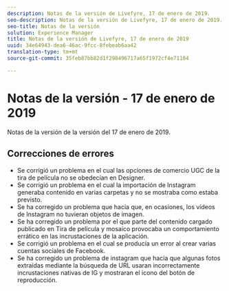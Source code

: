 ```yaml
---
description: Notas de la versión de Livefyre, 17 de enero de 2019.
seo-description: Notas de la versión de Livefyre, 17 de enero de 2019.
seo-title: Notas de la versión
solution: Experience Manager
title: Notas de la versión de Livefyre, 17 de enero de 2019
uuid: 34e64943-dea6-46ac-9fcc-8febeab6aa42
translation-type: tm+mt
source-git-commit: 35feb87bb82d1f298496717a65f1972cf4e71104

---
```



# Notas de la versión - 17 de enero de 2019

Notas de la versión de la versión del 17 de enero de 2019.

## Correcciones de errores

* Se corrigió un problema en el cual las opciones de comercio UGC de la tira de película no se obedecían en Designer.
* Se corrigió un problema en el cual la importación de Instagram generaba contenido en varias carpetas y no se mostraba como estaba previsto.
* Se ha corregido un problema que hacía que, en ocasiones, los vídeos de Instagram no tuvieran objetos de imagen.
* Se ha corregido un problema por el que parte del contenido cargado publicado en Tira de película y mosaico provocaba un comportamiento errático en las incrustaciones de la aplicación.
* Se corrigió un problema en el cual se producía un error al crear varias cuentas sociales de Facebook.
* Se ha corregido un problema de instagram que hacía que algunas fotos extraídas mediante la búsqueda de URL usaran incorrectamente incrustaciones nativas de IG y mostraran el icono del botón de reproducción.
